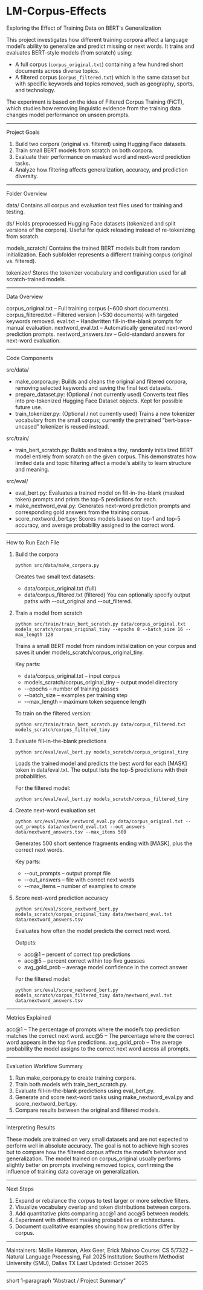 
# LM-Corpus-Effects

Exploring the Effect of Training Data on BERT's Generalization

This project investigates how different training corpora affect a language model’s ability to generalize and predict missing or next words.
It trains and evaluates BERT-style models (from scratch) using:

* A full corpus (`corpus_original.txt`) containing a few hundred short documents across diverse topics.
* A filtered corpus (`corpus_filtered.txt`) which is the same dataset but with specific keywords and topics removed, such as geography, sports, and technology.

The experiment is based on the idea of Filtered Corpus Training (FiCT), which studies how removing linguistic evidence from the training data changes model performance on unseen prompts.

---

Project Goals

1. Build two corpora (original vs. filtered) using Hugging Face datasets.
2. Train small BERT models from scratch on both corpora.
3. Evaluate their performance on masked word and next-word prediction tasks.
4. Analyze how filtering affects generalization, accuracy, and prediction diversity.


---

Folder Overview

data/
Contains all corpus and evaluation text files used for training and testing.

ds/
Holds preprocessed Hugging Face datasets (tokenized and split versions of the corpora). Useful for quick reloading instead of re-tokenizing from scratch.

models_scratch/
Contains the trained BERT models built from random initialization.
Each subfolder represents a different training corpus (original vs. filtered).

tokenizer/
Stores the tokenizer vocabulary and configuration used for all scratch-trained models.

---

Data Overview

corpus_original.txt – Full training corpus (~600 short documents).
corpus_filtered.txt – Filtered version (~530 documents) with targeted keywords removed.
eval.txt – Handwritten fill-in-the-blank prompts for manual evaluation.
nextword_eval.txt – Automatically generated next-word prediction prompts.
nextword_answers.tsv – Gold-standard answers for next-word evaluation.

---

Code Components

src/data/

* make_corpora.py: Builds and cleans the original and filtered corpora, removing selected keywords and saving the final text datasets.
* prepare_dataset.py: (Optional / not currently used) Converts text files into pre-tokenized Hugging Face Dataset objects. Kept for possible future use.
* train_tokenizer.py: (Optional / not currently used) Trains a new tokenizer vocabulary from the small corpus; currently the pretrained “bert-base-uncased” tokenizer is reused instead.

src/train/

* train_bert_scratch.py: Builds and trains a tiny, randomly initialized BERT model entirely from scratch on the given corpus. This demonstrates how limited data and topic filtering affect a model’s ability to learn structure and meaning.

src/eval/

* eval_bert.py: Evaluates a trained model on fill-in-the-blank (masked token) prompts and prints the top-5 predictions for each.
* make_nextword_eval.py: Generates next-word prediction prompts and corresponding gold answers from the training corpus.
* score_nextword_bert.py: Scores models based on top-1 and top-5 accuracy, and average probability assigned to the correct word.

---

How to Run Each File

1. Build the corpora

   ```
   python src/data/make_corpora.py
   ```

   Creates two small text datasets:

   * data/corpus_original.txt (full)
   * data/corpus_filtered.txt (filtered)
     You can optionally specify output paths with --out_original and --out_filtered.

2. Train a model from scratch

   ```
   python src/train/train_bert_scratch.py data/corpus_original.txt models_scratch/corpus_original_tiny --epochs 8 --batch_size 16 --max_length 128
   ```

   Trains a small BERT model from random initialization on your corpus and saves it under models_scratch/corpus_original_tiny.

   Key parts:

   * data/corpus_original.txt – input corpus
   * models_scratch/corpus_original_tiny – output model directory
   * --epochs – number of training passes
   * --batch_size – examples per training step
   * --max_length – maximum token sequence length

   To train on the filtered version:

   ```
   python src/train/train_bert_scratch.py data/corpus_filtered.txt models_scratch/corpus_filtered_tiny
   ```

3. Evaluate fill-in-the-blank predictions

   ```
   python src/eval/eval_bert.py models_scratch/corpus_original_tiny
   ```

   Loads the trained model and predicts the best word for each [MASK] token in data/eval.txt.
   The output lists the top-5 predictions with their probabilities.

   For the filtered model:

   ```
   python src/eval/eval_bert.py models_scratch/corpus_filtered_tiny
   ```

4. Create next-word evaluation set

   ```
   python src/eval/make_nextword_eval.py data/corpus_original.txt --out_prompts data/nextword_eval.txt --out_answers data/nextword_answers.tsv --max_items 500
   ```

   Generates 500 short sentence fragments ending with [MASK], plus the correct next words.

   Key parts:

   * --out_prompts – output prompt file
   * --out_answers – file with correct next words
   * --max_items – number of examples to create

5. Score next-word prediction accuracy

   ```
   python src/eval/score_nextword_bert.py models_scratch/corpus_original_tiny data/nextword_eval.txt data/nextword_answers.tsv
   ```

   Evaluates how often the model predicts the correct next word.

   Outputs:

   * acc@1 – percent of correct top predictions
   * acc@5 – percent correct within top five guesses
   * avg_gold_prob – average model confidence in the correct answer

   For the filtered model:

   ```
   python src/eval/score_nextword_bert.py models_scratch/corpus_filtered_tiny data/nextword_eval.txt data/nextword_answers.tsv
   ```

---

Metrics Explained

acc@1 – The percentage of prompts where the model’s top prediction matches the correct next word.
acc@5 – The percentage where the correct word appears in the top five predictions.
avg_gold_prob – The average probability the model assigns to the correct next word across all prompts.

---

Evaluation Workflow Summary

1. Run make_corpora.py to create training corpora.
2. Train both models with train_bert_scratch.py.
3. Evaluate fill-in-the-blank predictions using eval_bert.py.
4. Generate and score next-word tasks using make_nextword_eval.py and score_nextword_bert.py.
5. Compare results between the original and filtered models.

---

Interpreting Results

These models are trained on very small datasets and are not expected to perform well in absolute accuracy.
The goal is not to achieve high scores but to compare how the filtered corpus affects the model’s behavior and generalization.
The model trained on corpus_original usually performs slightly better on prompts involving removed topics, confirming the influence of training data coverage on generalization.

---

Next Steps

1. Expand or rebalance the corpus to test larger or more selective filters.
2. Visualize vocabulary overlap and token distributions between corpora.
3. Add quantitative plots comparing acc@1 and acc@5 between models.
4. Experiment with different masking probabilities or architectures.
5. Document qualitative examples showing how predictions differ by corpus.

---

Maintainers: Mollie Hamman, Alex Geer, Erick Mainoo
Course: CS 5/7322 – Natural Language Processing, Fall 2025
Institution: Southern Methodist University (SMU), Dallas TX
Last Updated: October 2025

---

 short 1-paragraph “Abstract / Project Summary”
